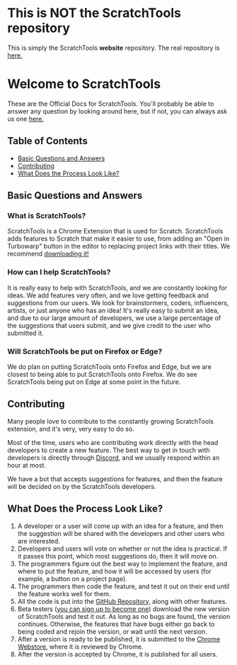 # This is **NOT** the ScratchTools repository
This is simply the ScratchTools **website** repository. The real repository is [here.](https://github.com/rgantzosonscratch/ScratchTools/)
# Welcome to ScratchTools
These are the Official Docs for ScratchTools. You'll probably be able to answer any question by looking around here, but if not, you can always ask us one [here.](https://discord.gg/rwAs5jDrTQ)
## Table of Contents
- [Basic Questions and Answers](#basic-questions-and-answers)
- [Contributing](#contributing)
- [What Does the Process Look Like?](#what-does-the-process-look-like)

## Basic Questions and Answers
### What is ScratchTools?
ScratchTools is a Chrome Extension that is used for Scratch. ScratchTools adds features to Scratch that make it easier to use, from adding an "Open in Turbowarp" button in the editor to replacing project links with their titles. We recommend [downloading it!](https://chrome.google.com/webstore/detail/scratchtools-for-scratch/jjnpbalpllpfdpgplpbcbadkgdmleopm)
### How can I help ScratchTools?
It is really easy to help with ScratchTools, and we are constantly looking for ideas. We add features very often, and we love getting feedback and suggestions from our users. We look for brainstormers, coders, influencers, artists, or just anyone who has an idea! It's really easy to submit an idea, and due to our large amount of developers, we use a large percentage of the suggestions that users submit, and we give credit to the user who submitted it.
### Will ScratchTools be put on Firefox or Edge?
We do plan on putting ScratchTools onto Firefox and Edge, but we are closest to being able to put ScratchTools onto Firefox. We do see ScratchTools being put on Edge at some point in the future.
## Contributing
Many people love to contribute to the constantly growing ScratchTools extension, and it's very, very easy to do so.

Most of the time, users who are contributing work directly with the head developers to create a new feature. The best way to get in touch with developers is directly through [Discord](https://discord.gg/rwAs5jDrTQ), and we usually respond within an hour at most.

We have a bot that accepts suggestions for features, and then the feature will be decided on by the ScratchTools developers.
## What Does the Process Look Like?

 1. A developer or a user will come up with an idea for a feature, and then the suggestion will be shared with the developers and other users who are interested.
 2. Developers and users will vote on whether or not the idea is practical. If it passes this point, which most suggestions do, then it will move on.
 3. The programmers figure out the best way to implement the feature, and where to put the feature, and how it will be accessed by users (for example, a button on a project page).
 4. The programmers then code the feature, and test it out on their end until the feature works well for them.
 5. All the code is put into the [GitHub Repository,](https://github.com/rgantzosonscratch/ScratchTools) along with other features.
 6. Beta testers ([you can sign up to become one](https://discord.gg/rwAs5jDrTQ)) download the new version of ScratchTools and test it out. As long as no bugs are found, the version continues. Otherwise, the features that have bugs either go back to being coded and rejoin the version, or wait until the next version.
 7. After a version is ready to be published, it is submitted to the [Chrome Webstore,](https://chrome.google.com/webstore/detail/scratchtools-for-scratch/jjnpbalpllpfdpgplpbcbadkgdmleopm) where it is reviewed by Chrome.
 8. After the version is accepted by Chrome, it is published for all users.
